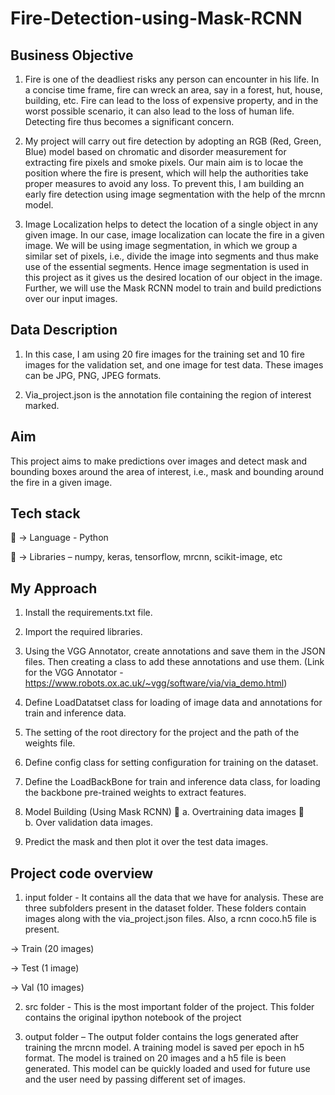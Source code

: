 # Fire-Detection-using-Mask-RCNN

## Business Objective

1. Fire is one of the deadliest risks any person can encounter in his life. In a concise time frame, fire can wreck an area, say in a forest, hut, house, building, etc. Fire can lead to the loss of expensive property, and in the worst possible scenario, it can also lead to the loss of human life. Detecting fire thus becomes a significant concern.

2. My project will carry out fire detection by adopting an RGB (Red, Green, Blue) model based on chromatic and disorder measurement for extracting fire pixels and smoke pixels. Our main aim is to locae the position where the fire is present, which will help the authorities take proper measures to avoid any loss. To prevent this, I am building an early fire detection using image segmentation with the help of the mrcnn model.

3. Image Localization helps to detect the location of a single object in any given image. In our case, image localization can locate the fire in a given image. We will be using image segmentation, in which we group a similar set of pixels, i.e., divide the image into segments and thus make use of the essential segments. Hence image segmentation is used in this project as it gives us the desired location of our
object in the image. Further, we will use the Mask RCNN model to train and build predictions over our input
images. 

## Data Description

1. In this case, I am using 20 fire images for the training set and 10 fire images for the validation set, and one image for test data. These images can be JPG, PNG, JPEG formats.

2. Via_project.json is the annotation file containing the region of interest marked.

## Aim
This project aims to make predictions over images and detect mask and bounding boxes around the area of interest, i.e., mask and bounding around the fire in a given image.

## Tech stack

 
 -> Language - Python

 
 -> Libraries – numpy, keras, tensorflow, mrcnn, scikit-image, etc

## My Approach

1. Install the requirements.txt file.

2. Import the required libraries.

3. Using the VGG Annotator, create annotations and save them in the JSON files. Then creating a class to add these annotations and use them. (Link for the VGG Annotator - https://www.robots.ox.ac.uk/~vgg/software/via/via_demo.html)

4. Define LoadDatatset class for loading of image data and annotations for train
and inference data.

5. The setting of the root directory for the project and the path of the weights file.

6. Define config class for setting configuration for training on the dataset.

7. Define the LoadBackBone for train and inference data class, for loading the backbone pre-trained weights to extract features.

8. Model Building (Using Mask RCNN)
 
	a. Overtraining data images
 	
	b. Over validation data images.

9. Predict the mask and then plot it over the test data images.


## Project code overview

1. input folder - It contains all the data that we have for analysis. These are three subfolders present in the dataset folder. These folders contain images along with the via_project.json files. Also, a rcnn coco.h5 file is present.
 
 -> Train (20 images)
 
 -> Test (1 image)
 
 -> Val (10 images)

2. src folder - This is the most important folder of the project. This folder contains the original ipython notebook of the project 

3. output folder – The output folder contains the logs generated after training the mrcnn model. A training model is saved per epoch in h5 format. The model is trained on 20 images and a h5 file is been generated. This model can be quickly loaded and used for future use and the user need by passing different set of images.
